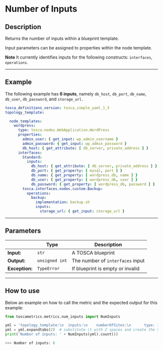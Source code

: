 # Number of Inputs 

## Description

Returns the number of inputs within a blueprint template. 

Input parameters can be assigned to properties within the node template.   

**Note** It currently identifies inputs for the following constructs: `interfaces`, `operations`.

---

## Example
The following example has **6 inputs**, namely `db_host`, `db_port`, `db_name`, `db_user`, `db_password`, and `storage_url`.


``` yaml
tosca_definitions_version: tosca_simple_yaml_1_3
topology_template:

  node_templates:
    wordpress:
      type: tosca.nodes.WebApplication.WordPress
      properties:
        admin_user: { get_input: wp_admin_username }
        admin_password: { get_input: wp_admin_password }
        db_host: { get_attribute: [ db_server, private_address ] }
      interfaces:
        Standard:
          inputs:
            db_host: { get_attribute: [ db_server, private_address ] }
            db_port: { get_property: [ mysql, port ] }
            db_name: { get_property: [ wordpress_db, name ] }
            db_user: { get_property: [ wordpress_db, user ] }
            db_password: { get_property: [ wordpress_db, password ] }
        tosca.interfaces.nodes.custom.Backup:
          operations:
            backup:
              implementation: backup.sh
              inputs:
                storage_url: { get_input: storage_url }
```

---


## Parameters


|   | **Type** | **Description** |
|---|---|---|
**Input:**| `str`| A TOSCA blueprint|
**Output:**| `unsigned int`| The number of `interfaces` input |
**Exception:**| `TypeError`| If blueprint is empty or invalid|

---

## How to use



Below an example on how to call the metric and the expected output for this example:

```python
from toscametrics.metrics.num_inputs import NumInputs

yml = 'topology_template:\n  inputs:\n    numberOfSites:\n      type: integer\n    locations:\n      type: list\n      entry_schema: Location\n\n  node_templates:\n    sdwan:\n      type: VPN\n    site:\n      type: VPNSite\n      occurrences: [1, UNBOUNDED]\n      instance_count: { get_input: numberOfSites }\n      properties:\n        location: { get_input: [ locations, INDEX ] }\n      requirements:\n        - vpn: sdwan\n'  # part of ninp_2_1.yaml
yml = yml.expandtabs(2)  # substitute \t with 2 spaces and create the StringIO object
print('Number of inputs: ' + NumInputs(yml).count())

>>> Number of inputs: 6
```